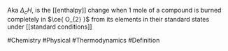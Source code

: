 Aka $\Delta_{c}H$, is the [[enthalpy]] change when 1 mole of a compound is burned completely in $\ce{ O_{2} }$ from its elements in their standard states under [[standard conditions]]

#Chemistry #Physical #Thermodynamics #Definition